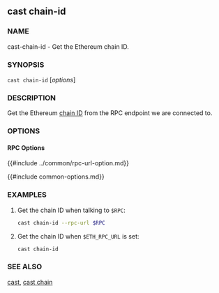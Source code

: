 ## cast chain-id

### NAME

cast-chain-id - Get the Ethereum chain ID.

### SYNOPSIS

``cast chain-id`` [*options*]

### DESCRIPTION

Get the Ethereum [chain ID][chain-id] from the RPC endpoint we are connected to.

### OPTIONS

#### RPC Options

{{#include ../common/rpc-url-option.md}}

{{#include common-options.md}}

### EXAMPLES

1. Get the chain ID when talking to `$RPC`:
    ```sh
    cast chain-id --rpc-url $RPC
    ```

2. Get the chain ID when `$ETH_RPC_URL` is set:
    ```sh
    cast chain-id
    ```

### SEE ALSO

[cast](./cast.md), [cast chain](./cast-chain.md)

[chain-id]: https://chainlist.org/
